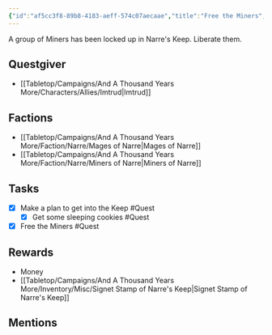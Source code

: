 ```yaml
---
{"id":"af5cc3f8-89b8-4183-aeff-574c07aecaae","title":"Free the Miners","description":"A group of Miners has been locked up in Narre's Keep. Liberate them.","publish":true,"date_created":"Thursday, March 2nd 2023, 6:35:09 pm","date_modified":"Wednesday, April 10th 2024, 8:32:16 pm","cssclasses":["mado-heading"],"path":"Tabletop/Campaigns/And A Thousand Years More/Quests/Completed/Free the Miners.md","permalink":"/tabletop/campaigns/and-a-thousand-years-more/quests/completed/free-the-miners/","PassFrontmatter":true}
---
```



A group of Miners has been locked up in Narre's Keep. Liberate them.

## Questgiver

- [[Tabletop/Campaigns/And A Thousand Years More/Characters/Allies/Imtrud\|Imtrud]]

## Factions

- [[Tabletop/Campaigns/And A Thousand Years More/Faction/Narre/Mages of Narre\|Mages of Narre]]
- [[Tabletop/Campaigns/And A Thousand Years More/Faction/Narre/Miners of Narre\|Miners of Narre]]

## Tasks

- [x] Make a plan to get into the Keep #Quest
	- [x] Get some sleeping cookies #Quest
- [x] Free the Miners #Quest

## Rewards

- Money
- [[Tabletop/Campaigns/And A Thousand Years More/Inventory/Misc/Signet Stamp of Narre's Keep\|Signet Stamp of Narre's Keep]]

## Mentions


